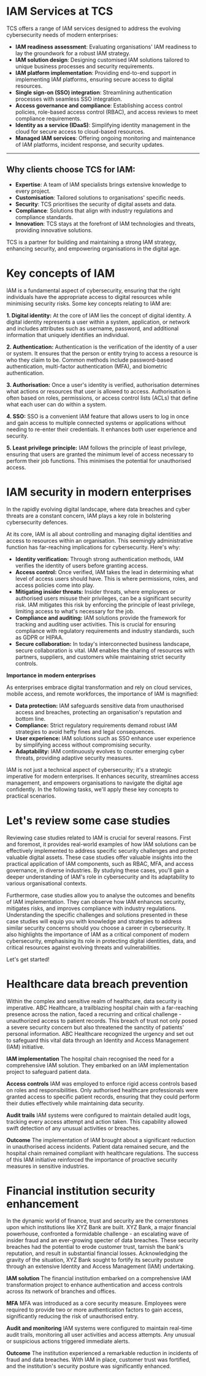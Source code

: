 # IAM Services at TCS

TCS offers a range of IAM services designed to address the evolving cybersecurity needs of modern enterprises:

- **IAM readiness assessment**: Evaluating organisations' IAM readiness to lay the groundwork for a robust IAM strategy.
- **IAM solution design**: Designing customised IAM solutions tailored to unique business processes and security requirements.
- **IAM platform implementation**: Providing end-to-end support in implementing IAM platforms, ensuring secure access to digital resources.
- **Single sign-on (SSO) integration**: Streamlining authentication processes with seamless SSO integration.
- **Access governance and compliance**: Establishing access control policies, role-based access control (RBAC), and access reviews to meet compliance requirements.
- **Identity as a service (IDaaS)**: Simplifying identity management in the cloud for secure access to cloud-based resources.
- **Managed IAM services**: Offering ongoing monitoring and maintenance of IAM platforms, incident response, and security updates.

---

## Why clients choose TCS for IAM:

- **Expertise**: A team of IAM specialists brings extensive knowledge to every project.
- **Customisation**: Tailored solutions to organisations' specific needs.
- **Security**: TCS prioritises the security of digital assets and data.
- **Compliance**: Solutions that align with industry regulations and compliance standards.
- **Innovation**: TCS stays at the forefront of IAM technologies and threats, providing innovative solutions.

TCS is a partner for building and maintaining a strong IAM strategy, enhancing security, and empowering organisations in the digital age.

# Key concepts of IAM
IAM is a fundamental aspect of cybersecurity, ensuring that the right individuals have the appropriate access to digital resources while minimising security risks. Some key concepts relating to IAM are:

**1. Digital identity:** At the core of IAM lies the concept of digital identity. A digital identity represents a user within a system, application, or network and includes attributes such as username, password, and additional information that uniquely identifies an individual.

**2. Authentication:** Authentication is the verification of the identity of a user or system. It ensures that the person or entity trying to access a resource is who they claim to be. Common methods include password-based authentication, multi-factor authentication (MFA), and biometric authentication.

**3. Authorisation:** Once a user's identity is verified, authorisation determines what actions or resources that user is allowed to access. Authorisation is often based on roles, permissions, or access control lists (ACLs) that define what each user can do within a system.

**4. SSO:** SSO is a convenient IAM feature that allows users to log in once and gain access to multiple connected systems or applications without needing to re-enter their credentials. It enhances both user experience and security.

**5. Least privilege principle:** IAM follows the principle of least privilege, ensuring that users are granted the minimum level of access necessary to perform their job functions. This minimises the potential for unauthorised access.

# IAM security in modern enterprises
In the rapidly evolving digital landscape, where data breaches and cyber threats are a constant concern, IAM plays a key role in bolstering cybersecurity defences. 

At its core, IAM is all about controlling and managing digital identities and access to resources within an organisation. This seemingly administrative function has far-reaching implications for cybersecurity. Here's why:

- **Identity verification:** Through strong authentication methods, IAM verifies the identity of users before granting access.
- **Access control:** Once verified, IAM takes the lead in determining what level of access users should have. This is where permissions, roles, and access policies come into play. 
- **Mitigating insider threats:** Insider threats, where employees or authorised users misuse their privileges, can be a significant security risk. IAM mitigates this risk by enforcing the principle of least privilege, limiting access to what's necessary for the job.
- **Compliance and auditing:** IAM solutions provide the framework for tracking and auditing user activities. This is crucial for ensuring compliance with regulatory requirements and industry standards, such as GDPR or HIPAA.
- **Secure collaboration:** In today's interconnected business landscape, secure collaboration is vital. IAM enables the sharing of resources with partners, suppliers, and customers while maintaining strict security controls.

**Importance in modern enterprises**

As enterprises embrace digital transformation and rely on cloud services, mobile access, and remote workforces, the importance of IAM is magnified:

- **Data protection:** IAM safeguards sensitive data from unauthorised access and breaches, protecting an organisation's reputation and bottom line.
- **Compliance:** Strict regulatory requirements demand robust IAM strategies to avoid hefty fines and legal consequences.
- **User experience:** IAM solutions such as SSO enhance user experience by simplifying access without compromising security.
- **Adaptability:** IAM continuously evolves to counter emerging cyber threats, providing adaptive security measures.

IAM is not just a technical aspect of cybersecurity; it's a strategic imperative for modern enterprises. It enhances security, streamlines access management, and empowers organisations to navigate the digital age confidently. In the following tasks, we'll apply these key concepts to practical scenarios.

# Let's review some case studies
Reviewing case studies related to IAM is crucial for several reasons. First and foremost, it provides real-world examples of how IAM solutions can be effectively implemented to address specific security challenges and protect valuable digital assets. These case studies offer valuable insights into the practical application of IAM components, such as RBAC, MFA, and access governance, in diverse industries. By studying these cases, you'll gain a deeper understanding of IAM's role in cybersecurity and its adaptability to various organisational contexts.

Furthermore, case studies allow you to analyse the outcomes and benefits of IAM implementation. They can observe how IAM enhances security, mitigates risks, and improves compliance with industry regulations. Understanding the specific challenges and solutions presented in these case studies will equip you with knowledge and strategies to address similar security concerns should you choose a career in cybersecurity. It also highlights the importance of IAM as a critical component of modern cybersecurity, emphasising its role in protecting digital identities, data, and critical resources against evolving threats and vulnerabilities.

Let's get started!

# Healthcare data breach prevention

Within the complex and sensitive realm of healthcare, data security is imperative. ABC Healthcare, a trailblazing hospital chain with a far-reaching presence across the nation, faced a recurring and critical challenge - unauthorized access to patient records. This breach of trust not only posed a severe security concern but also threatened the sanctity of patients' personal information. ABC Healthcare recognized the urgency and set out to safeguard this vital data through an Identity and Access Management (IAM) initiative.

**IAM implementation**
The hospital chain recognised the need for a comprehensive IAM solution. They embarked on an IAM implementation project to safeguard patient data.
 

**Access controls**
IAM was employed to enforce rigid access controls based on roles and responsibilities. Only authorised healthcare professionals were granted access to specific patient records, ensuring that they could perform their duties effectively while maintaining data security.
 

**Audit trails**
IAM systems were configured to maintain detailed audit logs, tracking every access attempt and action taken. This capability allowed swift detection of any unusual activities or breaches.
 

**Outcome**
The implementation of IAM brought about a significant reduction in unauthorised access incidents. Patient data remained secure, and the hospital chain remained compliant with healthcare regulations. The success of this IAM initiative reinforced the importance of proactive security measures in sensitive industries.

# Financial institution security enhancement
In the dynamic world of finance, trust and security are the cornerstones upon which institutions like XYZ Bank are built. XYZ Bank, a major financial powerhouse, confronted a formidable challenge - an escalating wave of insider fraud and an ever-growing specter of data breaches. These security breaches had the potential to erode customer trust, tarnish the bank's reputation, and result in substantial financial losses. Acknowledging the gravity of the situation, XYZ Bank sought to fortify its security posture through an extensive Identity and Access Management (IAM) undertaking.

**IAM solution**
The financial institution embarked on a comprehensive IAM transformation project to enhance authentication and access controls across its network of branches and offices.
 

**MFA**
MFA was introduced as a core security measure. Employees were required to provide two or more authentication factors to gain access, significantly reducing the risk of unauthorised entry.
 

**Audit and monitoring**
IAM systems were configured to maintain real-time audit trails, monitoring all user activities and access attempts. Any unusual or suspicious actions triggered immediate alerts.
 

**Outcome**
The institution experienced a remarkable reduction in incidents of fraud and data breaches. With IAM in place, customer trust was fortified, and the institution's security posture was significantly enhanced. 
